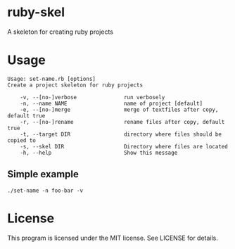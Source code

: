 # ruby-skel

A skeleton for creating ruby projects

# Usage

```
Usage: set-name.rb [options]
Create a project skeleton for ruby projects
      
    -v, --[no-]verbose               run verbosely
    -n, --name NAME                  name of project [default]
    -e, --[no-]merge                 merge of textfiles after copy, default true
    -r, --[no-]rename                rename files after copy, default true
    -t, --target DIR                 directory where files should be copied to
    -s, --skel DIR                   Directory where files are located
    -h, --help                       Show this message

```

## Simple example

```
./set-name -n foo-bar -v
```

# License

This program is licensed under the MIT license. See LICENSE for details.

